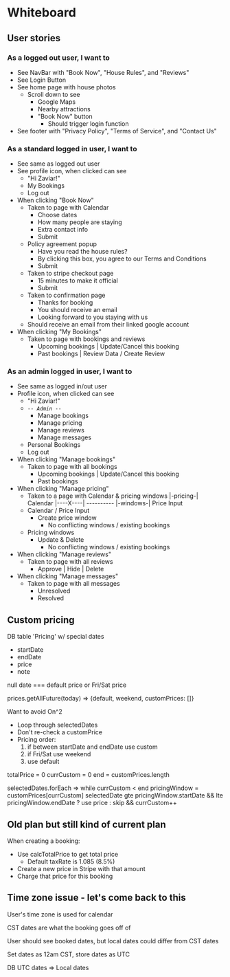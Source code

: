 # Whiteboard

## User stories

### As a logged out user, I want to

- See NavBar with "Book Now", "House Rules", and "Reviews"
- See Login Button
- See home page with house photos
  - Scroll down to see
    - Google Maps
    - Nearby attractions
    - "Book Now" button
      - Should trigger login function
- See footer with "Privacy Policy", "Terms of Service", and "Contact Us"

### As a standard logged in user, I want to

- See same as logged out user
- See profile icon, when clicked can see
  - "Hi Zaviar!"
  - My Bookings
  - Log out
- When clicking "Book Now"
  - Taken to page with Calendar
    - Choose dates
    - How many people are staying
    - Extra contact info
    - Submit
  - Policy agreement popup
    - Have you read the house rules?
    - By clicking this box, you agree to our Terms and Conditions
    - Submit
  - Taken to stripe checkout page
    - 15 minutes to make it official
    - Submit
  - Taken to confirmation page
    - Thanks for booking
    - You should receive an email
    - Looking forward to you staying with us
  - Should receive an email from their linked google account
- When clicking "My Bookings"
  - Taken to page with bookings and reviews
    - Upcoming bookings | Update/Cancel this booking
    - Past bookings | Review Data / Create Review

### As an admin logged in user, I want to

- See same as logged in/out user
- Profile icon, when clicked can see
  - "Hi Zaviar!"
  - _`-- Admin --`_
    - Manage bookings
    - Manage pricing
    - Manage reviews
    - Manage messages
  - Personal Bookings
  - Log out
- When clicking "Manage bookings"
  - Taken to page with all bookings
    - Upcoming bookings | Update/Cancel this booking
    - Past bookings
- When clicking "Manage pricing"
  - Taken to a page with Calendar & pricing windows
    |-pricing-| Calendar
    |----X----| ----------
    |-windows-| Price Input
  - Calendar / Price Input
    - Create price window
      - No conflicting windows / existing bookings
  - Pricing windows
    - Update & Delete
      - No conflicting windows / existing bookings
- When clicking "Manage reviews"
  - Taken to page with all reviews
    - Approve | Hide | Delete
- When clicking "Manage messages"
  - Taken to page with all messages
    - Unresolved
    - Resolved

## Custom pricing

DB table 'Pricing' w/ special dates

- startDate
- endDate
- price
- note

null date === default price or Fri/Sat price

prices.getAllFuture(today) => {default, weekend, customPrices: []}

Want to avoid On^2

- Loop through selectedDates
- Don't re-check a customPrice
- Pricing order:
  1. if between startDate and endDate use custom
  2. if Fri/Sat use weekend
  3. use default

totalPrice = 0
currCustom = 0
end = customPrices.length

selectedDates.forEach =>
while currCustom < end
pricingWindow = customPrices[currCustom]
selectedDate gte pricingWindow.startDate && lte pricingWindow.endDate
? use price
: skip && currCustom++

## Old plan but still kind of current plan

When creating a booking:

- Use calcTotalPrice to get total price
  - Default taxRate is 1.085 (8.5%)
- Create a new price in Stripe with that amount
- Charge that price for this booking

## Time zone issue - let's come back to this

User's time zone is used for calendar

CST dates are what the booking goes off of

User should see booked dates, but local dates could differ from CST dates

Set dates as 12am CST, store dates as UTC

DB UTC dates => Local dates
